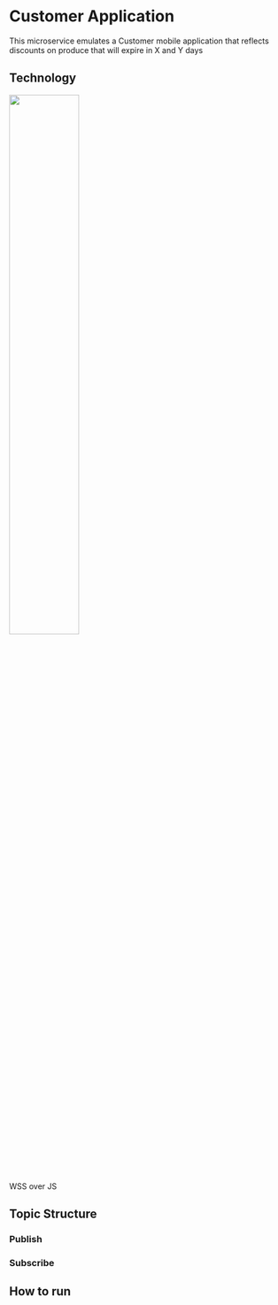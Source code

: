 # Customer Application

This microservice emulates a Customer mobile application that reflects discounts on produce that will expire in X and Y days

## Technology
<img src="../img/ws.png" width="50%" height="50%">

WSS over JS

## Topic Structure

### Publish

### Subscribe


## How to run